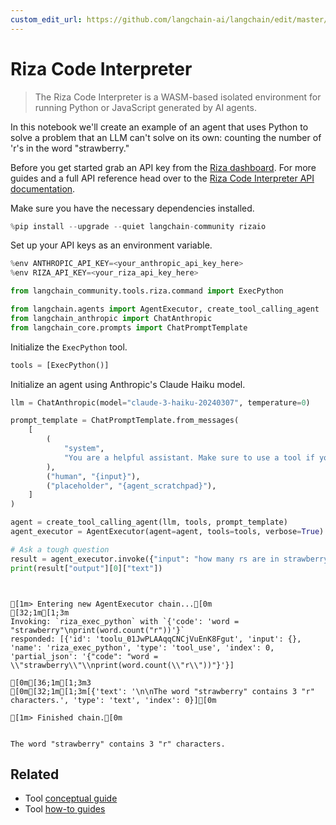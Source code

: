 ```yaml
---
custom_edit_url: https://github.com/langchain-ai/langchain/edit/master/docs/docs/integrations/tools/riza.ipynb
---
```

# Riza Code Interpreter

> The Riza Code Interpreter is a WASM-based isolated environment for running Python or JavaScript generated by AI agents.

In this notebook we'll create an example of an agent that uses Python to solve a problem that an LLM can't solve on its own:
counting the number of 'r's in the word "strawberry."

Before you get started grab an API key from the [Riza dashboard](https://dashboard.riza.io). For more guides and a full API reference
head over to the [Riza Code Interpreter API documentation](https://docs.riza.io).

Make sure you have the necessary dependencies installed.


```python
%pip install --upgrade --quiet langchain-community rizaio
```

Set up your API keys as an environment variable.


```python
%env ANTHROPIC_API_KEY=<your_anthropic_api_key_here>
%env RIZA_API_KEY=<your_riza_api_key_here>
```


```python
from langchain_community.tools.riza.command import ExecPython
```


```python
from langchain.agents import AgentExecutor, create_tool_calling_agent
from langchain_anthropic import ChatAnthropic
from langchain_core.prompts import ChatPromptTemplate
```

Initialize the `ExecPython` tool.


```python
tools = [ExecPython()]
```

Initialize an agent using Anthropic's Claude Haiku model.


```python
llm = ChatAnthropic(model="claude-3-haiku-20240307", temperature=0)

prompt_template = ChatPromptTemplate.from_messages(
    [
        (
            "system",
            "You are a helpful assistant. Make sure to use a tool if you need to solve a problem.",
        ),
        ("human", "{input}"),
        ("placeholder", "{agent_scratchpad}"),
    ]
)

agent = create_tool_calling_agent(llm, tools, prompt_template)
agent_executor = AgentExecutor(agent=agent, tools=tools, verbose=True)
```


```python
# Ask a tough question
result = agent_executor.invoke({"input": "how many rs are in strawberry?"})
print(result["output"][0]["text"])
```
```output


[1m> Entering new AgentExecutor chain...[0m
[32;1m[1;3m
Invoking: `riza_exec_python` with `{'code': 'word = "strawberry"\nprint(word.count("r"))'}`
responded: [{'id': 'toolu_01JwPLAAqqCNCjVuEnK8Fgut', 'input': {}, 'name': 'riza_exec_python', 'type': 'tool_use', 'index': 0, 'partial_json': '{"code": "word = \\"strawberry\\"\\nprint(word.count(\\"r\\"))"}'}]

[0m[36;1m[1;3m3
[0m[32;1m[1;3m[{'text': '\n\nThe word "strawberry" contains 3 "r" characters.', 'type': 'text', 'index': 0}][0m

[1m> Finished chain.[0m


The word "strawberry" contains 3 "r" characters.
```

## Related

- Tool [conceptual guide](/docs/concepts/#tools)
- Tool [how-to guides](/docs/how_to/#tools)
